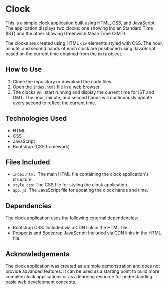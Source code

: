 # Clock

This is a simple clock application built using HTML, CSS, and JavaScript. The application displays two clocks: one showing Indian Standard Time (IST) and the other showing Greenwich Mean Time (GMT).

The clocks are created using HTML `div` elements styled with CSS. The hour, minute, and second hands of each clock are positioned using JavaScript based on the current time obtained from the `Date` object.

## How to Use

1. Clone the repository or download the code files.
2. Open the `index.html` file in a web browser.
3. The clocks will start running and display the current time for IST and GMT. The hour, minute, and second hands will continuously update every second to reflect the current time.

## Technologies Used

- HTML
- CSS
- JavaScript
- Bootstrap (CSS framework)

## Files Included

- `index.html`: The main HTML file containing the clock application's structure.
- `style.css`: The CSS file for styling the clock application.
- `app.js`: The JavaScript file for updating the clock hands and time.

## Dependencies

The clock application uses the following external dependencies:

- Bootstrap CSS: Included via a CDN link in the HTML file.
- Popper.js and Bootstrap JavaScript: Included via CDN links in the HTML file.

## Acknowledgements

The clock application was created as a simple demonstration and does not provide advanced features. It can be used as a starting point to build more complex clock applications or as a learning resource for understanding basic web development concepts.

